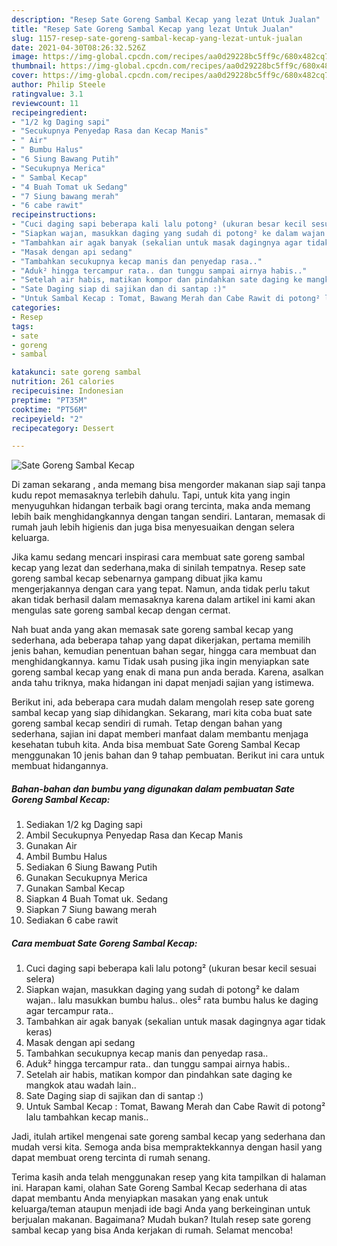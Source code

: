 ```yaml
---
description: "Resep Sate Goreng Sambal Kecap yang lezat Untuk Jualan"
title: "Resep Sate Goreng Sambal Kecap yang lezat Untuk Jualan"
slug: 1157-resep-sate-goreng-sambal-kecap-yang-lezat-untuk-jualan
date: 2021-04-30T08:26:32.526Z
image: https://img-global.cpcdn.com/recipes/aa0d29228bc5ff9c/680x482cq70/sate-goreng-sambal-kecap-foto-resep-utama.jpg
thumbnail: https://img-global.cpcdn.com/recipes/aa0d29228bc5ff9c/680x482cq70/sate-goreng-sambal-kecap-foto-resep-utama.jpg
cover: https://img-global.cpcdn.com/recipes/aa0d29228bc5ff9c/680x482cq70/sate-goreng-sambal-kecap-foto-resep-utama.jpg
author: Philip Steele
ratingvalue: 3.1
reviewcount: 11
recipeingredient:
- "1/2 kg Daging sapi"
- "Secukupnya Penyedap Rasa dan Kecap Manis"
- " Air"
- " Bumbu Halus"
- "6 Siung Bawang Putih"
- "Secukupnya Merica"
- " Sambal Kecap"
- "4 Buah Tomat uk Sedang"
- "7 Siung bawang merah"
- "6 cabe rawit"
recipeinstructions:
- "Cuci daging sapi beberapa kali lalu potong² (ukuran besar kecil sesuai selera)"
- "Siapkan wajan, masukkan daging yang sudah di potong² ke dalam wajan.. lalu masukkan bumbu halus.. oles² rata bumbu halus ke daging agar tercampur rata.."
- "Tambahkan air agak banyak (sekalian untuk masak dagingnya agar tidak keras)"
- "Masak dengan api sedang"
- "Tambahkan secukupnya kecap manis dan penyedap rasa.."
- "Aduk² hingga tercampur rata.. dan tunggu sampai airnya habis.."
- "Setelah air habis, matikan kompor dan pindahkan sate daging ke mangkok atau wadah lain.."
- "Sate Daging siap di sajikan dan di santap :)"
- "Untuk Sambal Kecap : Tomat, Bawang Merah dan Cabe Rawit di potong² lalu tambahkan kecap manis.."
categories:
- Resep
tags:
- sate
- goreng
- sambal

katakunci: sate goreng sambal 
nutrition: 261 calories
recipecuisine: Indonesian
preptime: "PT35M"
cooktime: "PT56M"
recipeyield: "2"
recipecategory: Dessert

---
```



![Sate Goreng Sambal Kecap](https://img-global.cpcdn.com/recipes/aa0d29228bc5ff9c/680x482cq70/sate-goreng-sambal-kecap-foto-resep-utama.jpg)

Di zaman  sekarang , anda memang bisa mengorder makanan siap saji tanpa kudu repot memasaknya terlebih dahulu. Tapi, untuk kita yang ingin menyuguhkan hidangan terbaik bagi orang tercinta, maka anda memang lebih baik menghidangkannya dengan tangan sendiri. Lantaran, memasak di rumah jauh lebih higienis dan juga bisa menyesuaikan dengan selera keluarga.

Jika kamu sedang mencari inspirasi cara membuat sate goreng sambal kecap yang lezat dan sederhana,maka di sinilah tempatnya. Resep sate goreng sambal kecap  sebenarnya gampang dibuat jika kamu mengerjakannya dengan cara yang tepat. Namun, anda tidak perlu takut akan tidak berhasil dalam memasaknya 
karena dalam artikel ini kami akan mengulas sate goreng sambal kecap dengan cermat.  



Nah buat anda yang akan memasak sate goreng sambal kecap yang sederhana, ada beberapa tahap yang dapat dikerjakan, pertama memilih jenis bahan, kemudian penentuan bahan segar, hingga cara membuat dan menghidangkannya. kamu Tidak usah pusing jika ingin menyiapkan sate goreng sambal kecap yang enak di mana pun anda berada. Karena, asalkan anda  tahu triknya, maka hidangan ini dapat menjadi sajian yang istimewa.

Berikut ini, ada beberapa cara mudah dalam mengolah resep sate goreng sambal kecap yang siap dihidangkan. Sekarang, mari kita coba buat sate goreng sambal kecap sendiri di rumah. Tetap dengan bahan yang sederhana, sajian ini dapat memberi manfaat dalam membantu menjaga kesehatan tubuh kita. Anda bisa membuat Sate Goreng Sambal Kecap menggunakan 10 jenis bahan dan 9 tahap pembuatan. Berikut ini cara untuk membuat hidangannya.

<!--inarticleads1-->

##### Bahan-bahan dan bumbu yang digunakan dalam pembuatan Sate Goreng Sambal Kecap:

1. Sediakan 1/2 kg Daging sapi
1. Ambil Secukupnya Penyedap Rasa dan Kecap Manis
1. Gunakan  Air
1. Ambil  Bumbu Halus
1. Sediakan 6 Siung Bawang Putih
1. Gunakan Secukupnya Merica
1. Gunakan  Sambal Kecap
1. Siapkan 4 Buah Tomat uk. Sedang
1. Siapkan 7 Siung bawang merah
1. Sediakan 6 cabe rawit




<!--inarticleads2-->

##### Cara membuat Sate Goreng Sambal Kecap:

1. Cuci daging sapi beberapa kali lalu potong² (ukuran besar kecil sesuai selera)
1. Siapkan wajan, masukkan daging yang sudah di potong² ke dalam wajan.. lalu masukkan bumbu halus.. oles² rata bumbu halus ke daging agar tercampur rata..
1. Tambahkan air agak banyak (sekalian untuk masak dagingnya agar tidak keras)
1. Masak dengan api sedang
1. Tambahkan secukupnya kecap manis dan penyedap rasa..
1. Aduk² hingga tercampur rata.. dan tunggu sampai airnya habis..
1. Setelah air habis, matikan kompor dan pindahkan sate daging ke mangkok atau wadah lain..
1. Sate Daging siap di sajikan dan di santap :)
1. Untuk Sambal Kecap : Tomat, Bawang Merah dan Cabe Rawit di potong² lalu tambahkan kecap manis..




Jadi, itulah artikel mengenai  sate goreng sambal kecap  yang sederhana dan mudah versi kita. Semoga anda bisa mempraktekkannya dengan hasil yang dapat membuat oreng tercinta di rumah senang. 

Terima kasih anda telah menggunakan resep yang kita tampilkan di halaman ini. Harapan kami, olahan  Sate Goreng Sambal Kecap sederhana di atas dapat membantu Anda menyiapkan masakan yang enak untuk keluarga/teman ataupun menjadi ide bagi Anda yang berkeinginan untuk berjualan makanan. Bagaimana? Mudah bukan? Itulah resep sate goreng sambal kecap yang bisa Anda kerjakan di rumah. Selamat mencoba!

